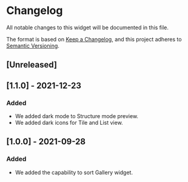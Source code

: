 # Changelog

All notable changes to this widget will be documented in this file.

The format is based on [Keep a Changelog](https://keepachangelog.com/en/1.0.0/), and this project adheres to [Semantic Versioning](https://semver.org/spec/v2.0.0.html).

## [Unreleased]

## [1.1.0] - 2021-12-23

### Added

-   We added dark mode to Structure mode preview.
-   We added dark icons for Tile and List view.

## [1.0.0] - 2021-09-28

### Added

-   We added the capability to sort Gallery widget.
